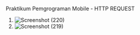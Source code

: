 Praktikum Pemgrograman Mobile - HTTP REQUEST 

1. ![Screenshot (220)](https://user-images.githubusercontent.com/55042970/165245685-40f4daa1-52d1-41d6-9194-b27735759e14.png)
2. ![Screenshot (219)](https://user-images.githubusercontent.com/55042970/165245673-122c1ade-08e7-4f3f-81b5-bcd9f88db7c3.png)

